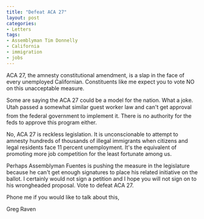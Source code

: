 ```yaml
---
title: "Defeat ACA 27"
layout: post
categories:
- Letters
tags:
- Assemblyman Tim Donnelly
- California
- immigration
- jobs
---
```


ACA 27, the amnesty constitutional amendment, is a slap in the face of every unemployed Californian. Constituents like me expect you to vote NO on this unacceptable measure.

Some are saying the ACA 27 could be a model for the nation. What a joke. Utah passed a somewhat similar guest worker law and can'&#146;t get approval from the federal government to implement it. There is no authority for the feds to approve this program either.

No, ACA 27 is reckless legislation. It is unconscionable to attempt to amnesty hundreds of thousands of illegal immigrants when citizens and legal residents face 11 percent unemployment. It's the equivalent of promoting more job competition for the least fortunate among us.

Perhaps Assemblyman Fuentes is pushing the measure in the legislature because he can't get enough signatures to place his related initiative on the ballot. I certainly would not sign a petition and I hope you will not sign on to his wrongheaded proposal. Vote to defeat ACA 27.

Phone me if you would like to talk about this,

Greg Raven